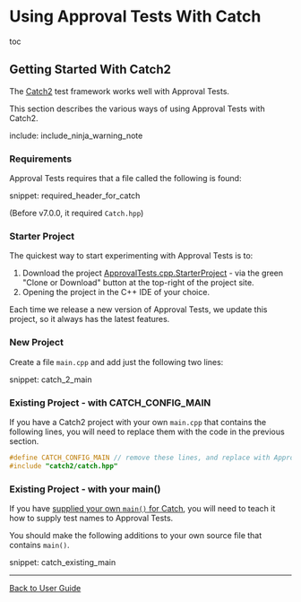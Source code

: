 <a id="top"></a>

# Using Approval Tests With Catch


toc



## Getting Started With Catch2

The [Catch2](https://github.com/catchorg/Catch2) test framework works well with Approval Tests.

This section describes the various ways of using Approval Tests with Catch2.

include: include_ninja_warning_note

### Requirements

Approval Tests requires that a file called the following is found:

snippet: required_header_for_catch

(Before v7.0.0, it required `Catch.hpp`)

### Starter Project

The quickest way to start experimenting with Approval Tests is to:

1. Download the project [ApprovalTests.cpp.StarterProject](https://github.com/approvals/ApprovalTests.cpp.StarterProject) - via the green "Clone or Download" button at the top-right of the project site.
2. Opening the project in the C++ IDE of your choice.

Each time we release a new version of Approval Tests, we update this project, so it always has the latest features. 

### New Project

Create a file `main.cpp` and add just the following two lines:

snippet: catch_2_main

### Existing Project - with CATCH_CONFIG_MAIN

If you have a Catch2 project with your own `main.cpp` that contains the following lines, you will need to replace them with the code in the previous section.

```cpp
#define CATCH_CONFIG_MAIN // remove these lines, and replace with Approval Tests lines
#include "catch2/catch.hpp"
```

<!-- todo: document use of sections -->

### Existing Project - with your main()

If you have [supplied your own `main()` for Catch](https://github.com/catchorg/Catch2/blob/master/docs/own-main.md#top), you will need to teach it how to supply test names to Approval Tests.

You should make the following additions to your own source file that contains `main()`.  

snippet: catch_existing_main


---

[Back to User Guide](/doc/README.md#top)
